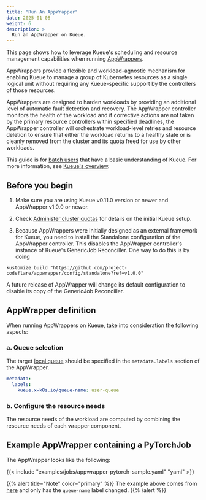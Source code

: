 ```yaml
---
title: "Run An AppWrapper"
date: 2025-01-08
weight: 6
description: >
  Run an AppWrapper on Kueue.
---
```


This page shows how to leverage Kueue's scheduling and resource management capabilities when running [AppWrappers](https://project-codeflare.github.io/appwrapper/).

AppWrappers provide a flexible and workload-agnostic mechanism for enabling Kueue to manage a group of Kubernetes resources as a single
logical unit without requiring any Kueue-specific support by the controllers of those resources.

AppWrappers are designed to harden workloads by providing an additional level of automatic fault detection and recovery. The
AppWrapper controller monitors the health of the workload and if corrective actions are not taken by the primary resource controllers
within specified deadlines, the AppWrapper controller will orchestrate workload-level retries and resource deletion to ensure that either the
workload returns to a healthy state or is cleanly removed from the cluster and its quota freed for use by other workloads.

This guide is for [batch users](/docs/tasks#batch-user) that have a basic understanding of Kueue. For more information, see [Kueue's overview](/docs/overview).

## Before you begin

1. Make sure you are using Kueue v0.11.0 version or newer and AppWrapper v1.0.0 or newer.

2. Check [Administer cluster quotas](/docs/tasks/manage/administer_cluster_quotas) for details on the initial Kueue setup.

3. Because AppWrappers were initially designed as an external framework for Kueue, you need to install the
Standalone configuration of the AppWrapper controller. This disables the AppWrapper controller's instance of Kueue's
GenericJob Reconciller. One way to do this is by doing
```
kustomize build "https://github.com/project-codeflare/appwrapper/config/standalone?ref=v1.0.0"
```
A future release of AppWrapper will change its default configuration to disable its copy of the GenericJob Reconciller.

## AppWrapper definition

When running AppWrappers on Kueue, take into consideration the following aspects:

### a. Queue selection

The target [local queue](/docs/concepts/local_queue) should be specified in the `metadata.labels` section of the AppWrapper.

```yaml
metadata:
  labels:
    kueue.x-k8s.io/queue-name: user-queue
```

### b. Configure the resource needs

The resource needs of the workload are computed by combining the resource needs of each wrapper component.

## Example AppWrapper containing a PyTorchJob

The AppWrapper looks like the following:

{{< include "examples/jobs/appwrapper-pytorch-sample.yaml" "yaml" >}}

{{% alert title="Note" color="primary" %}}
The example above comes from [here](https://raw.githubusercontent.com/project-codeflare/appwrapper/refs/heads/main/samples/wrapped-pytorch-job.yaml)
and only has the `queue-name` label changed.
{{% /alert %}}
